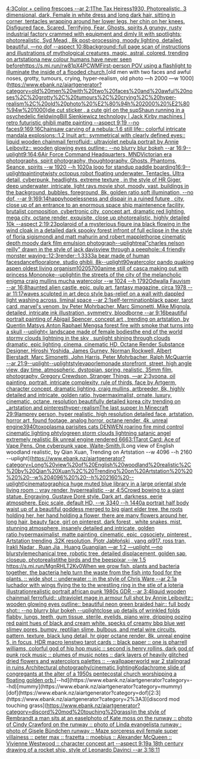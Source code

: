 [4:3](https://www.ebank.nz/aiartgenerator?category=4%3A3)[Color + ceiling frescoes --ar 2:1](https://www.ebank.nz/aiartgenerator?category=Color%20%2B%20ceiling%20frescoes%20--ar%202%3A1)[The Tax Heiress](https://www.ebank.nz/aiartgenerator?category=The%20Tax%20Heiress)[1930, Photorealistic, 3 dimensional, dark, Female in white dress and long dark hair, sitting in corner, tentacles wrapping around her lower legs, her chin on her knees. Disfigured face. Scared. Terrifying, Fear,  Ghosts, spirits,](https://www.ebank.nz/aiartgenerator?category=1930%2C%20Photorealistic%2C%203%20dimensional%2C%20dark%2C%20Female%20in%20white%20dress%20and%20long%20dark%20hair%2C%20sitting%20in%20corner%2C%20tentacles%20wrapping%20around%20her%20lower%20legs%2C%20her%20chin%20on%20her%20knees.%20Disfigured%20face.%20Scared.%20Terrifying%2C%20Fear%2C%20%20Ghosts%2C%20spirits%2C)[A grungy, rusty industrial factory crammed with equipment and dimly lit with spotlights; photorealistic, Syd Mead,, 8k post-processing, moody lighting,   detailed, beautiful,  —no dof --aspect 10:8](https://www.ebank.nz/aiartgenerator?category=A%20grungy%2C%20rusty%20industrial%20factory%20crammed%20with%20equipment%20and%20dimly%20lit%20with%20spotlights%3B%20photorealistic%2C%20Syd%20Mead%2C%2C%208k%20post-processing%2C%20moody%20lighting%2C%20%20%20detailed%2C%20beautiful%2C%20%20%E2%80%94no%20dof%20--aspect%2010%3A8)[background::](https://www.ebank.nz/aiartgenerator?category=background%3A%3A)[full page scan of instructions and illustrations of mythological creatures, magic, astral, colored, trending on artstation](https://www.ebank.nz/aiartgenerator?category=full%20page%20scan%20of%20instructions%20and%20illustrations%20of%20mythological%20creatures%2C%20magic%2C%20astral%2C%20colored%2C%20trending%20on%20artstation)[a new colour humans have never seen before](https://www.ebank.nz/aiartgenerator?category=a%20new%20colour%20humans%20have%20never%20seen%20before)[<https://s.mj.run/rw81pX4PCWM>](https://www.ebank.nz/aiartgenerator?category=%3Chttps%3A//s.mj.run/rw81pX4PCWM%3E)[First-person POV using a flashlight to illuminate the inside of a flooded church.](https://www.ebank.nz/aiartgenerator?category=First-person%20POV%20using%20a%20flashlight%20to%20illuminate%20the%20inside%20of%20a%20flooded%20church.)[old men with two faces and awful noses, grotty, tumours, crying, hyper-realism, old photo —h 2000 —w 1000](https://www.ebank.nz/aiartgenerator?category=old%20men%20with%20two%20faces%20and%20awful%20noses%2C%20grotty%2C%20tumours%2C%20crying%2C%20hyper-realism%2C%20old%20photo%20%E2%80%94h%202000%20%E2%80%94w%201000)[die cut sticker , a cute girl on the sup](https://www.ebank.nz/aiartgenerator?category=die%20cut%20sticker%20%2C%20a%20cute%20girl%20on%20the%20sup)[Shaun running in a psychedelic field](https://www.ebank.nz/aiartgenerator?category=Shaun%20running%20in%20a%20psychedelic%20field)[wing](https://www.ebank.nz/aiartgenerator?category=wing)[Bill Sienkiewicz technology | Jack Kirby machines |  retro futuristic  ghibli matte painting --aspect 9:19 --no faces](https://www.ebank.nz/aiartgenerator?category=Bill%20Sienkiewicz%20technology%20%7C%20Jack%20Kirby%20machines%20%7C%20%20retro%20futuristic%20%20ghibli%20matte%20painting%20--aspect%209%3A19%20--no%20faces)[9:16](https://www.ebank.nz/aiartgenerator?category=9%3A16)[9:16](https://www.ebank.nz/aiartgenerator?category=9%3A16)[Chainsaw carving of a nebula::1.6 still life:: colorful intricate mandala explosions::1.2 Inuit art:: symmetrical with clearly defined eyes:: liquid wooden chainmail ferrofluid:: ultraviolet nebula portrait by Annie Leibovitz:: wooden glowing eyes outline:: --no blurry blur bokeh --ar 16:9](https://www.ebank.nz/aiartgenerator?category=Chainsaw%20carving%20of%20a%20nebula%3A%3A1.6%20still%20life%3A%3A%20colorful%20intricate%20mandala%20explosions%3A%3A1.2%20Inuit%20art%3A%3A%20symmetrical%20with%20clearly%20defined%20eyes%3A%3A%20liquid%20wooden%20chainmail%20ferrofluid%3A%3A%20ultraviolet%20nebula%20portrait%20by%20Annie%20Leibovitz%3A%3A%20wooden%20glowing%20eyes%20outline%3A%3A%20--no%20blurry%20blur%20bokeh%20--ar%2016%3A9)[--uplight](https://www.ebank.nz/aiartgenerator?category=--uplight)[9:16](https://www.ebank.nz/aiartgenerator?category=9%3A16)[4:6](https://www.ebank.nz/aiartgenerator?category=4%3A6)[Air Force Command Headquarters, MND](https://www.ebank.nz/aiartgenerator?category=Air%20Force%20Command%20Headquarters%2C%20MND)[Victorian era photographs, spirit photography, thoughtography, Ghosts, Phantoms, Seance, spirits --w 1920 --h 1020](https://www.ebank.nz/aiartgenerator?category=Victorian%20era%20photographs%2C%20spirit%20photography%2C%20thoughtography%2C%20Ghosts%2C%20Phantoms%2C%20Seance%2C%20spirits%20--w%201920%20--h%201020)[a logo for standup paddle boarding](https://www.ebank.nz/aiartgenerator?category=a%20logo%20for%20standup%20paddle%20boarding)[16:9](https://www.ebank.nz/aiartgenerator?category=16%3A9)[--uplight](https://www.ebank.nz/aiartgenerator?category=--uplight)[painting](https://www.ebank.nz/aiartgenerator?category=painting)[twisty octopus robot floating underwater. Tentacles. Ultra detail, cyberpunk, headlights, extreme texture , in the style of HR Giger, deep underwater, intricate, light rays,movie shot, moody, vast, buildings in the background, bubbles, foreground, 8k, golden ratio,soft illumination, --no dof, --ar 9:16](https://www.ebank.nz/aiartgenerator?category=twisty%20octopus%20robot%20floating%20underwater.%20Tentacles.%20Ultra%20detail%2C%20cyberpunk%2C%20headlights%2C%20extreme%20texture%20%2C%20in%20the%20style%20of%20HR%20Giger%2C%20deep%20underwater%2C%20intricate%2C%20light%20rays%2Cmovie%20shot%2C%20moody%2C%20vast%2C%20buildings%20in%20the%20background%2C%20bubbles%2C%20foreground%2C%208k%2C%20golden%20ratio%2Csoft%20illumination%2C%20--no%20dof%2C%20--ar%209%3A16)[9:14](https://www.ebank.nz/aiartgenerator?category=9%3A14)[happy](https://www.ebank.nz/aiartgenerator?category=happy)[hopelessness and dispair in a ruined future , city, close up of an entrance to an enormous space ship maintenence facility, brutalist composition, cybertronic city, concept art, dramatic red lighting, mega city, octane render, exquisite, close up photorealistic, highly detailed 10k --aspect 2:1](https://www.ebank.nz/aiartgenerator?category=hopelessness%20and%20dispair%20in%20a%20ruined%20future%20%2C%20city%2C%20close%20up%20of%20an%20entrance%20to%20an%20enormous%20space%20ship%20maintenence%20facility%2C%20brutalist%20composition%2C%20cybertronic%20city%2C%20concept%20art%2C%20dramatic%20red%20lighting%2C%20mega%20city%2C%20octane%20render%2C%20exquisite%2C%20close%20up%20photorealistic%2C%20highly%20detailed%2010k%20--aspect%202%3A1)[9:23](https://www.ebank.nz/aiartgenerator?category=9%3A23)[polaroid of a mysterious figure ina black flowing in the wind cloak in a detailed dark spooky forest infront of full eclipse in the style of floria sigismondi and matt mahurin and robert mapplethorpe cinematic depth moody dark film emulsion photograph](https://www.ebank.nz/aiartgenerator?category=polaroid%20of%20a%20mysterious%20figure%20ina%20black%20flowing%20in%20the%20wind%20cloak%20in%20a%20detailed%20dark%20spooky%20forest%20infront%20of%20full%20eclipse%20in%20the%20style%20of%20floria%20sigismondi%20and%20matt%20mahurin%20and%20robert%20mapplethorpe%20cinematic%20depth%20moody%20dark%20film%20emulsion%20photograph)[--uplight](https://www.ebank.nz/aiartgenerator?category=--uplight)[real](https://www.ebank.nz/aiartgenerator?category=real)["charles nelson reilly" drawn in the style of jack davis](https://www.ebank.nz/aiartgenerator?category=%22charles%20nelson%20reilly%22%20drawn%20in%20the%20style%20of%20jack%20davis)[view through a peephole::4 friendly monster waving::1](https://www.ebank.nz/aiartgenerator?category=view%20through%20a%20peephole%3A%3A4%20friendly%20monster%20waving%3A%3A1)[2:3](https://www.ebank.nz/aiartgenerator?category=2%3A3)[render::1.3333](https://www.ebank.nz/aiartgenerator?category=render%3A%3A1.3333)[a bear made of human faces](https://www.ebank.nz/aiartgenerator?category=a%20bear%20made%20of%20human%20faces)[dancefloor](https://www.ebank.nz/aiartgenerator?category=dancefloor)[alone, studio ghibli, 8k](https://www.ebank.nz/aiartgenerator?category=alone%2C%20studio%20ghibli%2C%208k)[--uplight](https://www.ebank.nz/aiartgenerator?category=--uplight)[90](https://www.ebank.nz/aiartgenerator?category=90)[watercolor pando quaking aspen oldest living organism](https://www.ebank.nz/aiartgenerator?category=watercolor%20pando%20quaking%20aspen%20oldest%20living%20organism)[1020](https://www.ebank.nz/aiartgenerator?category=1020)[5700](https://www.ebank.nz/aiartgenerator?category=5700)[anime still of casca making out with princess Mononoke](https://www.ebank.nz/aiartgenerator?category=anime%20still%20of%20casca%20making%20out%20with%20princess%20Mononoke)[--uplight](https://www.ebank.nz/aiartgenerator?category=--uplight)[in the streets of the city of the melancholic enigma craig mullins mucha watercolor --w 1024 --h 1792](https://www.ebank.nz/aiartgenerator?category=in%20the%20streets%20of%20the%20city%20of%20the%20melancholic%20enigma%20craig%20mullins%20mucha%20watercolor%20--w%201024%20--h%201792)[](https://www.ebank.nz/aiartgenerator?category=)[Odwalla Fauvism --ar 16:8](https://www.ebank.nz/aiartgenerator?category=Odwalla%20Fauvism%20--ar%2016%3A8)[haunted alien castle, epic, pulp art, fantasy magazine, circa 1978 --ar 11:17](https://www.ebank.nz/aiartgenerator?category=haunted%20alien%20castle%2C%20epic%2C%20pulp%20art%2C%20fantasy%20magazine%2C%20circa%201978%20--ar%2011%3A17)[waves sculpted in art deco style bas-relief on a wall with dappled light washing across, liminal space --ar 2:1](https://www.ebank.nz/aiartgenerator?category=waves%20sculpted%20in%20art%20deco%20style%20bas-relief%20on%20a%20wall%20with%20dappled%20light%20washing%20across%2C%20liminal%20space%20--ar%202%3A1)[self-termination](https://www.ebank.nz/aiartgenerator?category=self-termination)[black paper, tarot card, marvel's venom, by Peter Mohrbacher, Marc Simonetti, Mike Mignola, detailed, intricate ink illustration, symmetry, bloodborne --ar 9:16](https://www.ebank.nz/aiartgenerator?category=black%20paper%2C%20tarot%20card%2C%20marvel%27s%20venom%2C%20by%20Peter%20Mohrbacher%2C%20Marc%20Simonetti%2C%20Mike%20Mignola%2C%20detailed%2C%20intricate%20ink%20illustration%2C%20symmetry%2C%20bloodborne%20--ar%209%3A16)[beautiful portrait painting of Abigail Spencer, concept art , trending on artstation, by Quentin Matsys Anton Raphael Mengs](https://www.ebank.nz/aiartgenerator?category=beautiful%20portrait%20painting%20of%20Abigail%20Spencer%2C%20concept%20art%20%2C%20trending%20on%20artstation%2C%20by%20Quentin%20Matsys%20Anton%20Raphael%20Mengs)[a forest fire with smoke that turns into a skull --uplight](https://www.ebank.nz/aiartgenerator?category=a%20forest%20fire%20with%20smoke%20that%20turns%20into%20a%20skull%20--uplight)[< landscape made of female bodies](https://www.ebank.nz/aiartgenerator?category=%3C%20landscape%20made%20of%20female%20bodies)[the end of the world stormy clouds lightning in the sky , sunlight shining through clouds dramatic, epic lighting ,cinema, cinematic HD, Octane Render Substance Designer. Hiroshi Yoshida, James Gurney, Norman Rockwell, Albert Bierstadt, Marc Simonetti, John Harris, Peter Mohrbacher, Ralph McQuarrie --ar 21:9](https://www.ebank.nz/aiartgenerator?category=the%20end%20of%20the%20world%20stormy%20clouds%20lightning%20in%20the%20sky%20%2C%20sunlight%20shining%20through%20clouds%20dramatic%2C%20epic%20lighting%20%2Ccinema%2C%20cinematic%20HD%2C%20Octane%20Render%20Substance%20Designer.%20Hiroshi%20Yoshida%2C%20James%20Gurney%2C%20Norman%20Rockwell%2C%20Albert%20Bierstadt%2C%20Marc%20Simonetti%2C%20John%20Harris%2C%20Peter%20Mohrbacher%2C%20Ralph%20McQuarrie%20--ar%2021%3A9)[--uplight](https://www.ebank.nz/aiartgenerator?category=--uplight)[--uplight](https://www.ebank.nz/aiartgenerator?category=--uplight)[style](https://www.ebank.nz/aiartgenerator?category=style)[](https://www.ebank.nz/aiartgenerator?category=)[vapor](https://www.ebank.nz/aiartgenerator?category=vapor)[lemonade storefront, street, high angle view, day time, atmospheric, dystopian, spring, realistic, 35mm film, photography, Gregory Crewdson, Stranger Things, —ar 2:3](https://www.ebank.nz/aiartgenerator?category=lemonade%20storefront%2C%20street%2C%20high%20angle%20view%2C%20day%20time%2C%20atmospheric%2C%20dystopian%2C%20spring%2C%20realistic%2C%2035mm%20film%2C%20photography%2C%20Gregory%20Crewdson%2C%20Stranger%20Things%2C%20%E2%80%94ar%202%3A3)[yoona, oil painting, portrait, intricate complexity, rule of thirds, face by Artgerm, character concept, dramatic lighting, craig mullins, artbreeder, 8k, highly detailed and intricate, golden ratio, hypermaximalist, ornate, luxury, cinematic, octane, resolution beautifully detailed korea city trending on _artstation and pinterest](https://www.ebank.nz/aiartgenerator?category=yoona%2C%20oil%20painting%2C%20portrait%2C%20intricate%20complexity%2C%20rule%20of%20thirds%2C%20face%20by%20Artgerm%2C%20character%20concept%2C%20dramatic%20lighting%2C%20craig%20mullins%2C%20artbreeder%2C%208k%2C%20highly%20detailed%20and%20intricate%2C%20golden%20ratio%2C%20hypermaximalist%2C%20ornate%2C%20luxury%2C%20cinematic%2C%20octane%2C%20resolution%20beautifully%20detailed%20korea%20city%20trending%20on%20_artstation%20and%20pinterest)[hyper-realism](https://www.ebank.nz/aiartgenerator?category=hyper-realism)[The last supper In Minecraft 29:9](https://www.ebank.nz/aiartgenerator?category=The%20last%20supper%20In%20Minecraft%2029%3A9)[lamprey person, hyper realistic, high resolution detailed face, artstation, horror art, found footage, analog horror, octane render, 4k, unreal engine](https://www.ebank.nz/aiartgenerator?category=lamprey%20person%2C%20hyper%20realistic%2C%20high%20resolution%20detailed%20face%2C%20artstation%2C%20horror%20art%2C%20found%20footage%2C%20analog%20horror%2C%20octane%20render%2C%204k%2C%20unreal%20engine)[3940](https://www.ebank.nz/aiartgenerator?category=3940)[toxoplasma parisites cats DENWEN roaring fire mind control cinematic lighting  phtylogreen storm clouds lightning satanic angel extremely realistic 8k unreal engine rendered 666](https://www.ebank.nz/aiartgenerator?category=toxoplasma%20parisites%20cats%20DENWEN%20roaring%20fire%20mind%20control%20cinematic%20lighting%20%20phtylogreen%20storm%20clouds%20lightning%20satanic%20angel%20extremely%20realistic%208k%20unreal%20engine%20rendered%20666)[3:1](https://www.ebank.nz/aiartgenerator?category=3%3A1)[Tarot Card: Ace of Vape Pens. One cyberpunk vape, Waite-Smith.](https://www.ebank.nz/aiartgenerator?category=Tarot%20Card%3A%20Ace%20of%20Vape%20Pens.%20One%20cyberpunk%20vape%2C%20Waite-Smith.)[Long view of English woodland realistic, by Qian Xuan, Trending on Artstation    --w 4096  --h 2160 --uplight](https://www.ebank.nz/aiartgenerator?category=Long%20view%20of%20English%20woodland%20realistic%2C%20by%20Qian%20Xuan%2C%20Trending%20on%20Artstation%20%20%20%20--w%204096%20%20--h%202160%20--uplight)[cinematographic](https://www.ebank.nz/aiartgenerator?category=cinematographic)[a huge muted blue library in a large oriental style living room :: vray render, hyperrealistic --ar 4:5](https://www.ebank.nz/aiartgenerator?category=a%20huge%20muted%20blue%20library%20in%20a%20large%20oriental%20style%20living%20room%20%3A%3A%20vray%20render%2C%20hyperrealistic%20--ar%204%3A5)[Crowd bowing to a giant statue. Engraving, Gustave Doré style. Dark art, darkness, eerie atmosphere. Epic scale, default HD, --w 3340 --h 1440](https://www.ebank.nz/aiartgenerator?category=Crowd%20bowing%20to%20a%20giant%20statue.%20Engraving%2C%20Gustave%20Dor%C3%A9%20style.%20Dark%20art%2C%20darkness%2C%20eerie%20atmosphere.%20Epic%20scale%2C%20default%20HD%2C%20--w%203340%20--h%201440)[a portrait half body waist up of a beautiful goddess merged to big giant elder tree, the roots holding her, her hand holding a flower, there are many flowers around her, long hair, beauty face, girl on pinterest, dark forest , white snakes, mist, stunning atmosphere, insanely detailed and intricate, golden ratio,hypermaximalist, matte painting, cinematic, epic, cgsociety, pinterest , Artstation trending ,32K resolution, Piotr Jabłoński , yang qi917, ross tran, Irakli Nadar , Ruan Jia , Huang Guangjian —ar 1:2 —uplight —no blur](https://www.ebank.nz/aiartgenerator?category=a%20portrait%20half%20body%20waist%20up%20of%20a%20beautiful%20goddess%20merged%20to%20big%20giant%20elder%20tree%2C%20the%20roots%20holding%20her%2C%20her%20hand%20holding%20a%20flower%2C%20there%20are%20many%20flowers%20around%20her%2C%20long%20hair%2C%20beauty%20face%2C%20girl%20on%20pinterest%2C%20dark%20forest%20%2C%20white%20snakes%2C%20mist%2C%20stunning%20atmosphere%2C%20insanely%20detailed%20and%20intricate%2C%20golden%20ratio%2Chypermaximalist%2C%20matte%20painting%2C%20cinematic%2C%20epic%2C%20cgsociety%2C%20pinterest%20%2C%20Artstation%20trending%20%2C32K%20resolution%2C%20Piotr%20Jab%C5%82o%C5%84ski%20%2C%20yang%20qi917%2C%20ross%20tran%2C%20Irakli%20Nadar%20%2C%20Ruan%20Jia%20%2C%20Huang%20Guangjian%20%E2%80%94ar%201%3A2%20%E2%80%94uplight%20%E2%80%94no%20blur)[style](https://www.ebank.nz/aiartgenerator?category=style)[mechanical tree, robotic tree, detailed displacement,  golden sap, closeup, photorealisti](https://www.ebank.nz/aiartgenerator?category=mechanical%20tree%2C%20robotic%20tree%2C%20detailed%20displacement%2C%20%20golden%20sap%2C%20closeup%2C%20photorealisti)[the birds and the bees](https://www.ebank.nz/aiartgenerator?category=the%20birds%20and%20the%20bees)[pixar --iw 1.5 <https://s.mj.run/MgnRHLT2Kv0>](https://www.ebank.nz/aiartgenerator?category=pixar%20--iw%201.5%20%3Chttps%3A//s.mj.run/MgnRHLT2Kv0%3E)[When we grow fish, plants and bacteria together, the bacteria help turn the waste from the fish into food for the plants. :: wide shot :: underwater :: in the style of Chris Ware --ar 2:1](https://www.ebank.nz/aiartgenerator?category=When%20we%20grow%20fish%2C%20plants%20and%20bacteria%20together%2C%20the%20bacteria%20help%20turn%20the%20waste%20from%20the%20fish%20into%20food%20for%20the%20plants.%20%3A%3A%20wide%20shot%20%3A%3A%20underwater%20%3A%3A%20in%20the%20style%20of%20Chris%20Ware%20--ar%202%3A1)[a luchador with wings flying the to the wrestling ring in the stle of a loteria illustration](https://www.ebank.nz/aiartgenerator?category=a%20luchador%20with%20wings%20flying%20the%20to%20the%20wrestling%20ring%20in%20the%20stle%20of%20a%20loteria%20illustration)[realistic portrait african punk 1980s GDR --ar 3:4](https://www.ebank.nz/aiartgenerator?category=realistic%20portrait%20african%20punk%201980s%20GDR%20--ar%203%3A4)[liquid wooden chainmail ferrofluid:: ultraviolet mage in armour full shot by Annie Leibovitz:: wooden glowing eyes outline:: beautiful neon green braided hair:: full body shot:: --no blurry blur bokeh --uplight](https://www.ebank.nz/aiartgenerator?category=liquid%20wooden%20chainmail%20ferrofluid%3A%3A%20ultraviolet%20mage%20in%20armour%20full%20shot%20by%20Annie%20Leibovitz%3A%3A%20wooden%20glowing%20eyes%20outline%3A%3A%20beautiful%20neon%20green%20braided%20hair%3A%3A%20full%20body%20shot%3A%3A%20--no%20blurry%20blur%20bokeh%20--uplight)[close up details of wrinkled folds flabby, lungs, teeth, gum tissue, sterile, eyelids, piano wire, dripping oozing red paint hues of black and cream white. specks of creamy bbq blue wet slimey pores, bumpy, reptilian slime, bulbous, and metal wire circuits, pattern, texture, black lung detail, hr giger octane render, 8k, unreal engine 5, in focus,  HDR macro lens](https://www.ebank.nz/aiartgenerator?category=close%20up%20details%20of%20wrinkled%20folds%20flabby%2C%20lungs%2C%20teeth%2C%20gum%20tissue%2C%20sterile%2C%20eyelids%2C%20piano%20wire%2C%20dripping%20oozing%20red%20paint%20hues%20of%20black%20and%20cream%20white.%20specks%20of%20creamy%20bbq%20blue%20wet%20slimey%20pores%2C%20bumpy%2C%20reptilian%20slime%2C%20bulbous%2C%20and%20metal%20wire%20circuits%2C%20pattern%2C%20texture%2C%20black%20lung%20detail%2C%20hr%20giger%20octane%20render%2C%208k%2C%20unreal%20engine%205%2C%20in%20focus%2C%20%20HDR%20macro%20lens)[two tarot cards :: black paper :: one is pharrell williams, colorful god of hip hop music :: second is henry rollins, dark god of punk rock music :: plumes of music notes :: dark layers of heavily glitched dried flowers and watercolors palettes :: --wallpaper](https://www.ebank.nz/aiartgenerator?category=two%20tarot%20cards%20%3A%3A%20black%20paper%20%3A%3A%20one%20is%20pharrell%20williams%2C%20colorful%20god%20of%20hip%20hop%20music%20%3A%3A%20second%20is%20henry%20rollins%2C%20dark%20god%20of%20punk%20rock%20music%20%3A%3A%20plumes%20of%20music%20notes%20%3A%3A%20dark%20layers%20of%20heavily%20glitched%20dried%20flowers%20and%20watercolors%20palettes%20%3A%3A%20--wallpaper)[world war 2 stalingrad in ruins,Architectural photography/cinematic lighting](https://www.ebank.nz/aiartgenerator?category=world%20war%202%20stalingrad%20in%20ruins%2CArchitectural%20photography/cinematic%20lighting)[Kodachrome slide of congregants at the alter of a 1950s pentecostal church worshipping a floating golden orb.](https://www.ebank.nz/aiartgenerator?category=Kodachrome%20slide%20of%20congregants%20at%20the%20alter%20of%20a%201950s%20pentecostal%20church%20worshipping%20a%20floating%20golden%20orb.)[--hd](https://www.ebank.nz/aiartgenerator?category=--hd)[mummy](https://www.ebank.nz/aiartgenerator?category=mummy)[dof](https://www.ebank.nz/aiartgenerator?category=dof)[2:3](https://www.ebank.nz/aiartgenerator?category=2%3A3)[discord mod touching grass](https://www.ebank.nz/aiartgenerator?category=discord%20mod%20touching%20grass)[in the style of Rembrandt a man sits at an easel](https://www.ebank.nz/aiartgenerator?category=in%20the%20style%20of%20Rembrandt%20a%20man%20sits%20at%20an%20easel)[photo of Kate moss on the runway :: photo of Cindy Crawford on the runway :: photo of Linda evangelista runway : photo of Gisele Bündchen runway :: Maze sorceress evil female super villainess :: peter max :: frazetta :: moebius :: Alexander McQueen :: Vivienne Westwood :: character concept art --aspect 9:19](https://www.ebank.nz/aiartgenerator?category=photo%20of%20Kate%20moss%20on%20the%20runway%20%3A%3A%20photo%20of%20Cindy%20Crawford%20on%20the%20runway%20%3A%3A%20photo%20of%20Linda%20evangelista%20runway%20%3A%20photo%20of%20Gisele%20B%C3%BCndchen%20runway%20%3A%3A%20Maze%20sorceress%20evil%20female%20super%20villainess%20%3A%3A%20peter%20max%20%3A%3A%20frazetta%20%3A%3A%20moebius%20%3A%3A%20Alexander%20McQueen%20%3A%3A%20Vivienne%20Westwood%20%3A%3A%20character%20concept%20art%20--aspect%209%3A19)[a 18th century drawing of a rocket ship, style of Leonardo Davinci --ar 3:1](https://www.ebank.nz/aiartgenerator?category=a%2018th%20century%20drawing%20of%20a%20rocket%20ship%2C%20style%20of%20Leonardo%20Davinci%20--ar%203%3A1)[8:11](https://www.ebank.nz/aiartgenerator?category=8%3A11)
